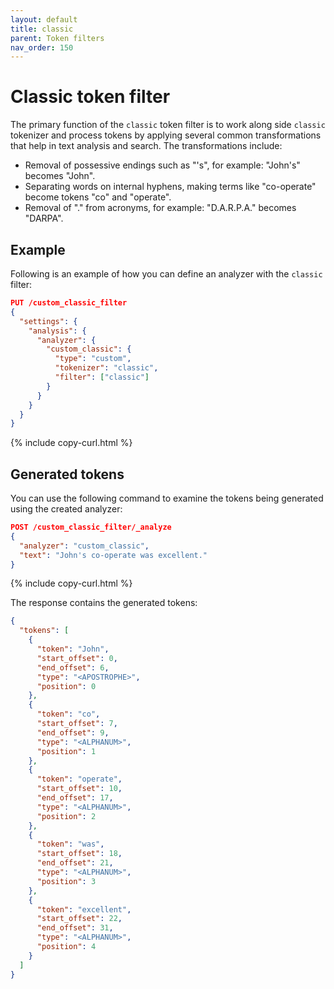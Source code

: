 ```yaml
---
layout: default
title: classic
parent: Token filters
nav_order: 150
---
```


# Classic token filter

The primary function of the `classic` token filter is to work along side `classic` tokenizer and process tokens by applying several common transformations that help in text analysis and search. The transformations include:
 - Removal of possessive endings such as "'s", for example: "John's" becomes "John".
 - Separating words on internal hyphens, making terms like "co-operate" become tokens "co" and "operate".
 - Removal of "." from acronyms, for example: "D.A.R.P.A." becomes "DARPA".


## Example

Following is an example of how you can define an analyzer with the `classic` filter:

```json
PUT /custom_classic_filter
{
  "settings": {
    "analysis": {
      "analyzer": {
        "custom_classic": {
          "type": "custom",
          "tokenizer": "classic",
          "filter": ["classic"]
        }
      }
    }
  }
}
```
{% include copy-curl.html %}

## Generated tokens

You can use the following command to examine the tokens being generated using the created analyzer:

```json
POST /custom_classic_filter/_analyze
{
  "analyzer": "custom_classic",
  "text": "John's co-operate was excellent."
}
```
{% include copy-curl.html %}

The response contains the generated tokens:

```json
{
  "tokens": [
    {
      "token": "John",
      "start_offset": 0,
      "end_offset": 6,
      "type": "<APOSTROPHE>",
      "position": 0
    },
    {
      "token": "co",
      "start_offset": 7,
      "end_offset": 9,
      "type": "<ALPHANUM>",
      "position": 1
    },
    {
      "token": "operate",
      "start_offset": 10,
      "end_offset": 17,
      "type": "<ALPHANUM>",
      "position": 2
    },
    {
      "token": "was",
      "start_offset": 18,
      "end_offset": 21,
      "type": "<ALPHANUM>",
      "position": 3
    },
    {
      "token": "excellent",
      "start_offset": 22,
      "end_offset": 31,
      "type": "<ALPHANUM>",
      "position": 4
    }
  ]
}
```

